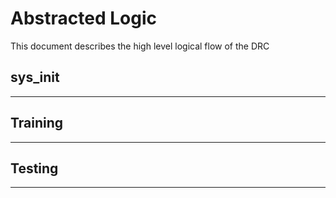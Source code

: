 # Abstracted Logic
This document describes the high level logical flow of the DRC

## sys_init
---

## Training
---

## Testing
---